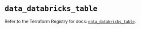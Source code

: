 # `data_databricks_table`

Refer to the Terraform Registry for docs: [`data_databricks_table`](https://registry.terraform.io/providers/databricks/databricks/1.64.1/docs/data-sources/table).
